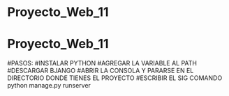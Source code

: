 # Proyecto_Web_11
# Proyecto_Web_11
#PASOS:
#INSTALAR PYTHON
#AGREGAR LA VARIABLE AL PATH
#DESCARGAR BJANGO
#ABRIR LA CONSOLA Y PARARSE EN EL DIRECTORIO DONDE TIENES EL PROYECTO
#ESCRIBIR EL SIG COMANDO python manage.py runserver
